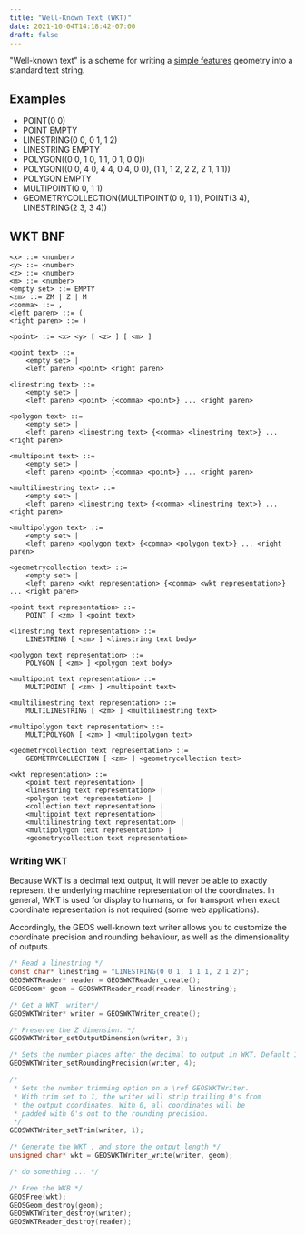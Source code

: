 ```yaml
---
title: "Well-Known Text (WKT)"
date: 2021-10-04T14:18:42-07:00
draft: false
---
```


"Well-known text" is a scheme for writing a [simple features](https://en.wikipedia.org/wiki/Simple_Features) geometry into a standard text string.

## Examples

* POINT(0 0)
* POINT EMPTY
* LINESTRING(0 0, 0 1, 1 2)
* LINESTRING EMPTY
* POLYGON((0 0, 1 0, 1 1, 0 1, 0 0))
* POLYGON((0 0, 4 0, 4 4, 0 4, 0 0), (1 1, 1 2, 2 2, 2 1, 1 1))
* POLYGON EMPTY
* MULTIPOINT(0 0, 1 1)
* GEOMETRYCOLLECTION(MULTIPOINT(0 0, 1 1), POINT(3 4), LINESTRING(2 3, 3 4))

## WKT BNF

```
<x> ::= <number>
<y> ::= <number>
<z> ::= <number>
<m> ::= <number>
<empty set> ::= EMPTY
<zm> ::= ZM | Z | M
<comma> ::= ,
<left paren> ::= (
<right paren> ::= )

<point> ::= <x> <y> [ <z> ] [ <m> ]

<point text> ::=
    <empty set> |
    <left paren> <point> <right paren>

<linestring text> ::=
    <empty set> |
    <left paren> <point> {<comma> <point>} ... <right paren>

<polygon text> ::=
    <empty set> |
    <left paren> <linestring text> {<comma> <linestring text>} ... <right paren>

<multipoint text> ::=
    <empty set> |
    <left paren> <point> {<comma> <point>} ... <right paren>

<multilinestring text> ::=
    <empty set> |
    <left paren> <linestring text> {<comma> <linestring text>} ... <right paren>

<multipolygon text> ::=
    <empty set> |
    <left paren> <polygon text> {<comma> <polygon text>} ... <right paren>

<geometrycollection text> ::=
    <empty set> |
    <left paren> <wkt representation> {<comma> <wkt representation>} ... <right paren>

<point text representation> ::=
    POINT [ <zm> ] <point text>

<linestring text representation> ::=
    LINESTRING [ <zm> ] <linestring text body>

<polygon text representation> ::=
    POLYGON [ <zm> ] <polygon text body>

<multipoint text representation> ::=
    MULTIPOINT [ <zm> ] <multipoint text>

<multilinestring text representation> ::=
    MULTILINESTRING [ <zm> ] <multilinestring text>

<multipolygon text representation> ::=
    MULTIPOLYGON [ <zm> ] <multipolygon text>

<geometrycollection text representation> ::=
    GEOMETRYCOLLECTION [ <zm> ] <geometrycollection text>

<wkt representation> ::=
    <point text representation> |
    <linestring text representation> |
    <polygon text representation> |
    <collection text representation> |
    <multipoint text representation> |
    <multilinestring text representation> |
    <multipolygon text representation> |
    <geometrycollection text representation>
```

### Writing WKT

Because WKT is a decimal text output, it will never be able to exactly represent the underlying machine representation of the coordinates. In general, WKT is used for display to humans, or for transport when exact coordinate representation is not required (some web applications).

Accordingly, the GEOS well-known text writer allows you to customize the coordinate precision and rounding behaviour, as well as the dimensionality of outputs.

```c
/* Read a linestring */
const char* linestring = "LINESTRING(0 0 1, 1 1 1, 2 1 2)";
GEOSWKTReader* reader = GEOSWKTReader_create();
GEOSGeom* geom = GEOSWKTReader_read(reader, linestring);

/* Get a WKT  writer*/
GEOSWKTWriter* writer = GEOSWKTWriter_create();

/* Preserve the Z dimension. */
GEOSWKTWriter_setOutputDimension(writer, 3);

/* Sets the number places after the decimal to output in WKT. Default 16. */
GEOSWKTWriter_setRoundingPrecision(writer, 4);

/*
 * Sets the number trimming option on a \ref GEOSWKTWriter.
 * With trim set to 1, the writer will strip trailing 0's from
 * the output coordinates. With 0, all coordinates will be
 * padded with 0's out to the rounding precision.
 */
GEOSWKTWriter_setTrim(writer, 1);

/* Generate the WKT , and store the output length */
unsigned char* wkt = GEOSWKTWriter_write(writer, geom);

/* do something ... */

/* Free the WKB */
GEOSFree(wkt);
GEOSGeom_destroy(geom);
GEOSWKTWriter_destroy(writer);
GEOSWKTReader_destroy(reader);
```
